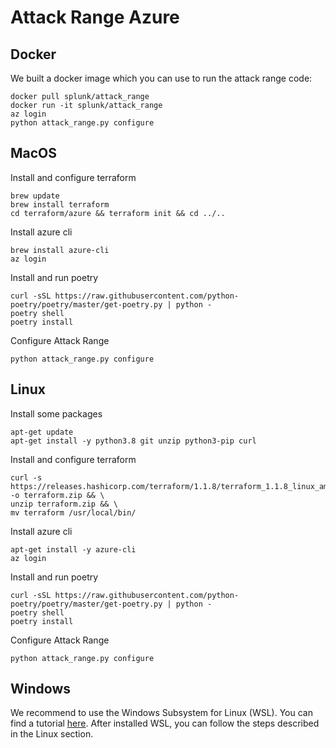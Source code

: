 # Attack Range Azure

## Docker
We built a docker image which you can use to run the attack range code:
````console
docker pull splunk/attack_range
docker run -it splunk/attack_range
az login
python attack_range.py configure
````

## MacOS
Install and configure terraform
````console
brew update
brew install terraform
cd terraform/azure && terraform init && cd ../..
````

Install azure cli
````console
brew install azure-cli
az login
````

Install and run poetry
````console
curl -sSL https://raw.githubusercontent.com/python-poetry/poetry/master/get-poetry.py | python -
poetry shell
poetry install
````

Configure Attack Range
````console
python attack_range.py configure
````

## Linux
Install some packages
````console
apt-get update
apt-get install -y python3.8 git unzip python3-pip curl
````

Install and configure terraform
````console
curl -s https://releases.hashicorp.com/terraform/1.1.8/terraform_1.1.8_linux_amd64.zip -o terraform.zip && \
unzip terraform.zip && \
mv terraform /usr/local/bin/
````

Install azure cli
````console
apt-get install -y azure-cli
az login
````

Install and run poetry
````console
curl -sSL https://raw.githubusercontent.com/python-poetry/poetry/master/get-poetry.py | python -
poetry shell
poetry install
````

Configure Attack Range
````console
python attack_range.py configure
````

## Windows
We recommend to use the Windows Subsystem for Linux (WSL). You can find a tutorial [here](https://docs.microsoft.com/en-us/windows/wsl/install). After installed WSL, you can follow the steps described in the Linux section.